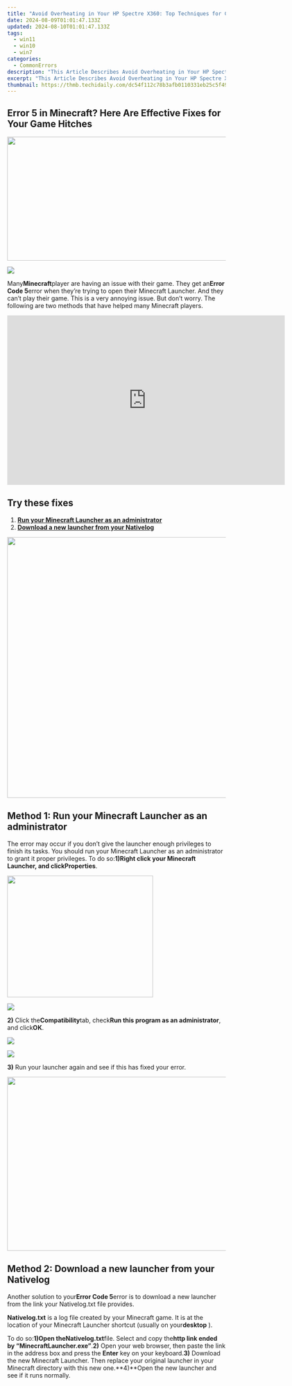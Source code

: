 ```yaml
---
title: "Avoid Overheating in Your HP Spectre X360: Top Techniques for Cooler Performance"
date: 2024-08-09T01:01:47.133Z
updated: 2024-08-10T01:01:47.133Z
tags:
  - win11
  - win10
  - win7
categories:
  - CommonErrors
description: "This Article Describes Avoid Overheating in Your HP Spectre X360: Top Techniques for Cooler Performance"
excerpt: "This Article Describes Avoid Overheating in Your HP Spectre X360: Top Techniques for Cooler Performance"
thumbnail: https://thmb.techidaily.com/dc54f112c78b3afb0110331eb25c5f493a4d3b2149d6ee352dfe8394d4845198.jpg
---
```


## Error 5 in Minecraft? Here Are Effective Fixes for Your Game Hitches

<!-- affiliate ads begin -->
<a href="https://cowinaudio.pxf.io/c/5597632/1116855/13794" target="_top" id="1116855"><img src="//a.impactradius-go.com/display-ad/13794-1116855" border="0" alt="" width="767" height="285"/></a><img height="0" width="0" src="https://imp.pxf.io/i/5597632/1116855/13794" style="position:absolute;visibility:hidden;" border="0" />
<!-- affiliate ads end -->
![](https://images.drivereasy.com/wp-content/uploads/2018/03/img_5ab32f94122dc.png)

Many**Minecraft**player are having an issue with their game. They get an**Error Code 5**error when they’re trying to open their Minecraft Launcher. And they can’t play their game. This is a very annoying issue. But don’t worry. The following are two methods that have helped many Minecraft players.

<!-- affiliate ads begin -->
<a href="https://secure.2checkout.com/order/checkout.php?PRODS=2337838&QTY=1&AFFILIATE=108875&CART=1"><iframe width="640" height="390" src="https://www.youtube.com/embed/rzZwphIv4RM" title="APFill - Ink and Toner Coverage Calculator" frameborder="0" allow="accelerometer; autoplay; clipboard-write; encrypted-media; gyroscope; picture-in-picture; web-share" referrerpolicy="strict-origin-when-cross-origin" allowfullscreen></iframe></a>
<!-- affiliate ads end -->
## Try these fixes

1. [**Run your Minecraft Launcher as an administrator**](https://tools.techidaily.com/drivereasy/download/)
2. [**Download a new launcher from your Nativelog**](https://tools.techidaily.com/drivereasy/download/)

<!-- affiliate ads begin -->
<a href="https://appsumo.8odi.net/c/5597632/2068416/7443" target="_top" id="2068416"><img src="//a.impactradius-go.com/display-ad/7443-2068416" border="0" alt="" width="1200" height="600"/></a><img height="0" width="0" src="https://appsumo.8odi.net/i/5597632/2068416/7443" style="position:absolute;visibility:hidden;" border="0" />
<!-- affiliate ads end -->
## Method 1: Run your Minecraft Launcher as an administrator

The error may occur if you don’t give the launcher enough privileges to finish its tasks. You should run your Minecraft Launcher as an administrator to grant it proper privileges. To do so:**1)**Right click your Minecraft Launcher, and click**Properties**.

<!-- affiliate ads begin -->
<a href="https://laganoo.pxf.io/c/5597632/1657397/16446" target="_top" id="1657397"><img src="//a.impactradius-go.com/display-ad/16446-1657397" border="0" alt="" width="336" height="280"/></a><img height="0" width="0" src="https://imp.pxf.io/i/5597632/1657397/16446" style="position:absolute;visibility:hidden;" border="0" />
<!-- affiliate ads end -->
![](https://images.drivereasy.com/wp-content/uploads/2018/03/img_5ab3533defaa4.png)

**2)** Click the**Compatibility**tab, check**Run this program as an administrator**, and click**OK**.

<!-- affiliate ads begin -->
<a href="https://store.massmailsoftware.com/order/checkout.php?PRODS=1047974&QTY=1&AFFILIATE=108875&CART=1"><img src="https://secure.avangate.com/images/merchant/dc87c13749315c7217cdc4ac692e704c/banera_for_partners-04_%281%29.jpg" border="0"></a>
<!-- affiliate ads end -->
![](https://images.drivereasy.com/wp-content/uploads/2018/03/img_5ab353990883c.png)

**3)** Run your launcher again and see if this has fixed your error.

<!-- affiliate ads begin -->
<a href="https://aidotcom.pxf.io/c/5597632/2086436/19576" target="_top" id="2086436"><img src="//a.impactradius-go.com/display-ad/19576-2086436" border="0" alt="" width="1500" height="400"/></a><img height="0" width="0" src="https://imp.pxf.io/i/5597632/2086436/19576" style="position:absolute;visibility:hidden;" border="0" />
<!-- affiliate ads end -->
## Method 2: Download a new launcher from your Nativelog

Another solution to your**Error Code 5**error is to download a new launcher from the link your Nativelog.txt file provides.

**Nativelog.txt** is a log file created by your Minecraft game. It is at the location of your Minecraft Launcher shortcut (usually on your**desktop** ).

To do so:**1)**Open the**Nativelog.txt**file. Select and copy the**http link ended by “MinecraftLauncher.exe”**.**2)** Open your web browser, then paste the link in the address box and press the **Enter** key on your keyboard.**3)** Download the new Minecraft Launcher. Then replace your original launcher in your Minecraft directory with this new one.**4)**Open the new launcher and see if it runs normally.

<ins class="adsbygoogle"
     style="display:block"
     data-ad-format="autorelaxed"
     data-ad-client="ca-pub-7571918770474297"
     data-ad-slot="1223367746"></ins>



<ins class="adsbygoogle"
     style="display:block"
     data-ad-client="ca-pub-7571918770474297"
     data-ad-slot="8358498916"
     data-ad-format="auto"
     data-full-width-responsive="true"></ins>
